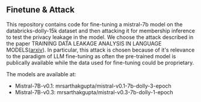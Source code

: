 ## Finetune & Attack

This repository contains code for fine-tuning a mistral-7b model on the databricks-dolly-15k dataset and then attacking it for membership inference to test the privacy leakage in the model. We choose the attack described in the paper TRAINING DATA LEAKAGE ANALYSIS IN LANGUAGE MODELS([arxiv](https://arxiv.org/abs/2101.05405)). In particular, this attack is chosen because of it's relevance to the paradigm of LLM fine-tuning as often the pre-trained model is publically available while the data used for fine-tuning could be proprietary.

The models are available at:
- Mistral-7B-v0.1: mrsarthakgupta/mistral-v0.1-7b-dolly-3-epoch
- Mistral-7B-v0.3: mrsarthakgupta/mistral-v0.3-7b-dolly-1-epoch
